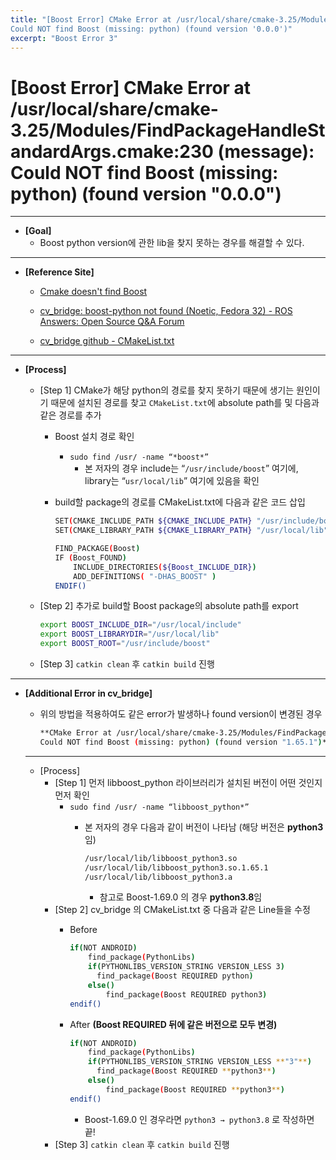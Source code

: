 ```yaml
---
title: "[Boost Error] CMake Error at /usr/local/share/cmake-3.25/Modules/FindPackageHandleStandardArgs.cmake:230 (message): 
Could NOT find Boost (missing: python) (found version '0.0.0')"
excerpt: "Boost Error 3"
---
```


# [Boost Error] CMake Error at /usr/local/share/cmake-3.25/Modules/FindPackageHandleStandardArgs.cmake:230 (message): Could NOT find Boost (missing: python) (found version "0.0.0")

---

- **[Goal]**
    - Boost python version에 관한 lib을 찾지 못하는 경우를 해결할 수 있다.

---

- **[Reference Site]**
    
    - [Cmake doesn't find Boost](https://stackoverflow.com/questions/3808775/cmake-doesnt-find-boost)
    
    - [cv_bridge: boost-python not found (Noetic, Fedora 32) - ROS Answers: Open Source Q&A Forum](https://answers.ros.org/question/360283/cv_bridge-boost-python-not-found-noetic-fedora-32/)
    
    - [cv_bridge github - CMakeList.txt](https://github.com/ros-perception/vision_opencv/blob/0a908b0bcf33a4374b26b8572860ff48da19f74a/cv_bridge/CMakeLists.txt)
    

---

- **[Process]**
    - [Step 1] CMake가 해당 python의 경로를 찾지 못하기 때문에 생기는 원인이기 때문에 설치된 경로를 찾고 `CMakeList.txt`에 absolute path를 및 다음과 같은 경로를 추가
        - Boost 설치 경로 확인
            - `sudo find /usr/ -name “*boost*”`
                - 본 저자의 경우 include는 “`/usr/include/boost`” 여기에, library는 “`usr/local/lib`” 여기에 있음을 확인
        - build할 package의 경로를 CMakeList.txt에 다음과 같은 코드 삽입
            
            ```bash
            SET(CMAKE_INCLUDE_PATH ${CMAKE_INCLUDE_PATH} "/usr/include/boost")
            SET(CMAKE_LIBRARY_PATH ${CMAKE_LIBRARY_PATH} "/usr/local/lib")
            
            FIND_PACKAGE(Boost)
            IF (Boost_FOUND)
                INCLUDE_DIRECTORIES(${Boost_INCLUDE_DIR})
                ADD_DEFINITIONS( "-DHAS_BOOST" )
            ENDIF()
            ```
            
    - [Step 2] 추가로 build할 Boost package의 absolute path를 export
        
        ```bash
        export BOOST_INCLUDE_DIR="/usr/local/include"
        export BOOST_LIBRARYDIR="/usr/local/lib"
        export BOOST_ROOT="/usr/include/boost"
        ```
        
    - [Step 3] `catkin clean` 후 `catkin build` 진행

---

- **[Additional Error in cv_bridge]**
    - 위의 방법을 적용하여도 같은 error가 발생하나 found version이 변경된 경우
        
        ```bash
        **CMake Error at /usr/local/share/cmake-3.25/Modules/FindPackageHandleStandardArgs.cmake:230 (message):
        Could NOT find Boost (missing: python) (found version "1.65.1")**
        ```
        
    
    ---
    
    - [Process]
        - [Step 1] 먼저 libboost_python 라이브러리가 설치된 버전이 어떤 것인지 먼저 확인
            - `sudo find /usr/ -name “libboost_python*”`
                - 본 저자의 경우 다음과 같이 버전이 나타남 (해당 버전은 **python3**임)
                    
                    ```bash
                    /usr/local/lib/libboost_python3.so
                    /usr/local/lib/libboost_python3.so.1.65.1
                    /usr/local/lib/libboost_python3.a
                    ```
                    
                    - 참고로 Boost-1.69.0 의 경우 **python3.8**임
        - [Step 2] cv_bridge 의 CMakeList.txt 중 다음과 같은 Line들을 수정
            - Before
                
                ```bash
                if(NOT ANDROID)
                	find_package(PythonLibs)
                	if(PYTHONLIBS_VERSION_STRING VERSION_LESS 3)
                	  find_package(Boost REQUIRED python)
                	else()
                		find_package(Boost REQUIRED python3)
                endif()
                ```
                
            - After **(Boost REQUIRED 뒤에 같은 버전으로 모두 변경)**
                
                ```bash
                if(NOT ANDROID)
                	find_package(PythonLibs)
                	if(PYTHONLIBS_VERSION_STRING VERSION_LESS **"3"**)
                	  find_package(Boost REQUIRED **python3**)
                	else()
                		find_package(Boost REQUIRED **python3**)
                endif()
                ```
                
                - Boost-1.69.0 인 경우라면 `python3 → python3.8` 로 작성하면 끝!
        - [Step 3] `catkin clean` 후 `catkin build` 진행